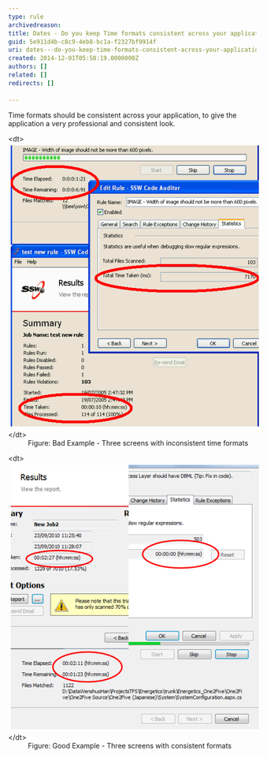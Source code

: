 ```yaml
---
type: rule
archivedreason: 
title: Dates - Do you keep Time formats consistent across your application?
guid: 5e911d4b-c8c9-4eb8-bc1a-f2327bf9914f
uri: dates---do-you-keep-time-formats-consistent-across-your-application
created: 2014-12-01T05:58:19.0000000Z
authors: []
related: []
redirects: []

---
```


Time formats should be consistent across your application, to give the                      application a very professional and consistent look.

<!--endintro-->
<dl class="badImage">&lt;dt&gt; 
      <img alt="Bad Example" src="../../assets/BadExampleTP.gif" style="margin:5px;width:550px;">
   &lt;/dt&gt;<dd> Figure: Bad Example - Three screens with inconsistent time formats</dd></dl><dl class="goodImage">&lt;dt&gt; 
      <img alt="Good Example" src="../../assets/GoodExampleTP.gif" style="margin:5px;">
   &lt;/dt&gt;<dd> Figure: Good Example - Three screens with consistent formats</dd></dl>

